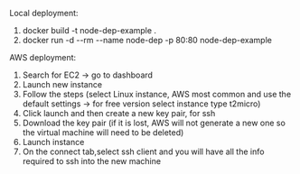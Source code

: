 Local deployment:

1. docker build -t node-dep-example .
2. docker run -d --rm --name node-dep -p 80:80 node-dep-example 

AWS deployment:

1. Search for EC2 -> go to dashboard
2. Launch new instance
3. Follow the steps (select Linux instance, AWS most common and use the default settings -> for free version select instance type t2micro)
4. Click launch and then create a new key pair, for ssh 
5. Download the key pair (if it is lost, AWS will not generate a new one so the virtual machine will need to be deleted)
6. Launch instance
7. On the connect tab,select ssh client and you will have all the info required to ssh into the new machine